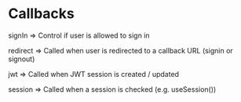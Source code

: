 # Callbacks

signIn => Control if user is allowed to sign in

redirect => Called when user is redirected to a callback URL (signin or signout)

jwt => Called when JWT session is created / updated

session => Called when a session is checked (e.g. useSession())
